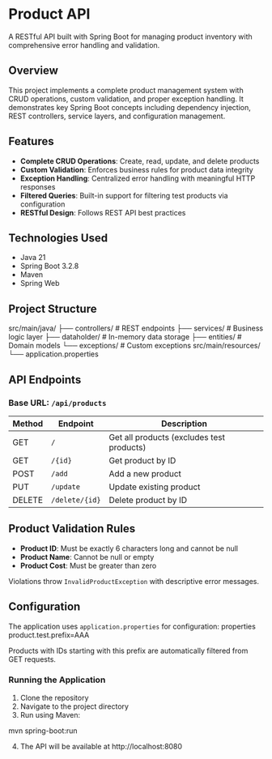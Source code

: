 # Product API

A RESTful API built with Spring Boot for managing product inventory with comprehensive error handling and validation.

## Overview

This project implements a complete product management system with CRUD operations, custom validation, and proper exception handling. It demonstrates key Spring Boot concepts including dependency injection, REST controllers, service layers, and configuration management.

## Features

- **Complete CRUD Operations**: Create, read, update, and delete products
- **Custom Validation**: Enforces business rules for product data integrity
- **Exception Handling**: Centralized error handling with meaningful HTTP responses
- **Filtered Queries**: Built-in support for filtering test products via configuration
- **RESTful Design**: Follows REST API best practices

## Technologies Used

- Java 21
- Spring Boot 3.2.8
- Maven
- Spring Web

## Project Structure

src/main/java/
├── controllers/       # REST endpoints
├── services/          # Business logic layer
├── dataholder/        # In-memory data storage
├── entities/          # Domain models
└── exceptions/        # Custom exceptions
src/main/resources/
└── application.properties

## API Endpoints

### Base URL: `/api/products`

| Method | Endpoint | Description |
|--------|----------|-------------|
| GET | `/` | Get all products (excludes test products) |
| GET | `/{id}` | Get product by ID |
| POST | `/add` | Add a new product |
| PUT | `/update` | Update existing product |
| DELETE | `/delete/{id}` | Delete product by ID |

## Product Validation Rules

- **Product ID**: Must be exactly 6 characters long and cannot be null
- **Product Name**: Cannot be null or empty
- **Product Cost**: Must be greater than zero

Violations throw `InvalidProductException` with descriptive error messages.

## Configuration

The application uses `application.properties` for configuration:
properties 
product.test.prefix=AAA 

Products with IDs starting with this prefix are automatically filtered from GET requests.

### Running the Application

1. Clone the repository
2. Navigate to the project directory
3. Run using Maven:

mvn spring-boot:run 

4. The API will be available at http://localhost:8080
